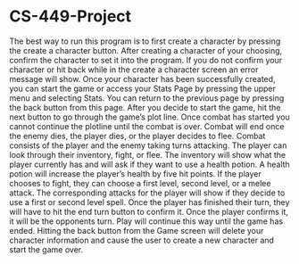 # CS-449-Project

The best way to run this program is to first create a character by pressing the create a character button. 
After creating a character of your choosing, confirm the character to set it into the program. 
If you do not confirm your character or hit back while in the create a character screen an error message will show. 
Once your character has been successfully created, you can start the game or access your Stats Page by pressing the upper menu and 
selecting Stats. You can return to the previous page by pressing the back button from this page. 
After you decide to start the game, hit the next button to go through the game’s plot line. 
Once combat has started you cannot continue the plotline until the combat is over. 
Combat will end once the enemy dies, the player dies, or the player decides to flee. 
Combat consists of the player and the enemy taking turns attacking. 
The player can look through their inventory, fight, or flee. 
The inventory will show what the player currently has and will ask if they want to use a health potion. 
A health potion will increase the player’s health by five hit points. 
If the player chooses to fight, they can choose a first level, second level, or a melee attack. 
The corresponding attacks for the player will show if they decide to use a first or second level spell. 
Once the player has finished their turn, they will have to hit the end turn button to confirm it. 
Once the player confirms it, it will be the opponents turn. Play will continue this way until the game has ended. 
Hitting the back button from the Game screen will delete your character information and cause the user to create a new character 
and start the game over.
